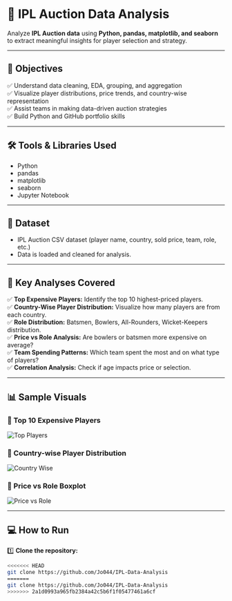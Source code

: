 # 🏏 IPL Auction Data Analysis

Analyze **IPL Auction data** using **Python, pandas, matplotlib, and seaborn** to extract meaningful insights for player selection and strategy.

---

## 📌 **Objectives**

✅ Understand data cleaning, EDA, grouping, and aggregation  
✅ Visualize player distributions, price trends, and country-wise representation  
✅ Assist teams in making data-driven auction strategies  
✅ Build Python and GitHub portfolio skills

---

## 🛠️ **Tools & Libraries Used**

- Python
- pandas
- matplotlib
- seaborn
- Jupyter Notebook

---

## 📂 **Dataset**

- IPL Auction CSV dataset (player name, country, sold price, team, role, etc.)
- Data is loaded and cleaned for analysis.

---

## 🚀 **Key Analyses Covered**

✅ **Top Expensive Players:** Identify the top 10 highest-priced players.  
✅ **Country-Wise Player Distribution:** Visualize how many players are from each country.  
✅ **Role Distribution:** Batsmen, Bowlers, All-Rounders, Wicket-Keepers distribution.  
✅ **Price vs Role Analysis:** Are bowlers or batsmen more expensive on average?  
✅ **Team Spending Patterns:** Which team spent the most and on what type of players?  
✅ **Correlation Analysis:** Check if age impacts price or selection.

---

## 📊 **Sample Visuals**

### 🔹 Top 10 Expensive Players
![Top Players](images/top_expensive_players.png)

### 🔹 Country-wise Player Distribution
![Country Wise](images/country_wise_distribution.png)

### 🔹 Price vs Role Boxplot
![Price vs Role](images/price_vs_role.png)

---

## 💻 **How to Run**

1️⃣ **Clone the repository:**

```bash
<<<<<<< HEAD
git clone https://github.com/Jo044/IPL-Data-Analysis
=======
git clone https://github.com/Jo044/IPL-Data-Analysis
>>>>>>> 2a1d0993a965fb2384a42c5b6f1f05477461a6cf
